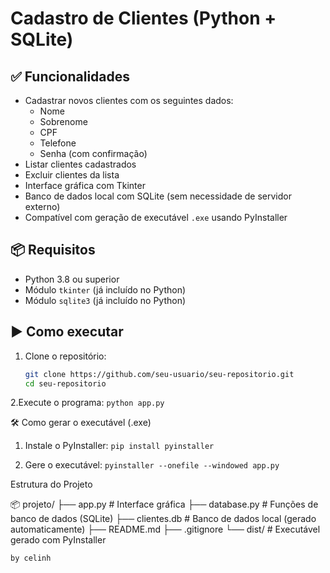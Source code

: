 # Cadastro de Clientes (Python + SQLite)
## ✅ Funcionalidades

- Cadastrar novos clientes com os seguintes dados:
  - Nome
  - Sobrenome
  - CPF
  - Telefone
  - Senha (com confirmação)
- Listar clientes cadastrados
- Excluir clientes da lista
- Interface gráfica com Tkinter
- Banco de dados local com SQLite (sem necessidade de servidor externo)
- Compatível com geração de executável `.exe` usando PyInstaller

## 📦 Requisitos

- Python 3.8 ou superior
- Módulo `tkinter` (já incluído no Python)
- Módulo `sqlite3` (já incluído no Python)

## ▶️ Como executar

1. Clone o repositório:
   ```bash
   git clone https://github.com/seu-usuario/seu-repositorio.git
   cd seu-repositorio
2.Execute o programa:
`python app.py`

🛠 Como gerar o executável (.exe)
1. Instale o PyInstaller:
`pip install pyinstaller`


2. Gere o executável:
`pyinstaller --onefile --windowed app.py`

Estrutura do Projeto

📦 projeto/
├── app.py               # Interface gráfica
├── database.py          # Funções de banco de dados (SQLite)
├── clientes.db          # Banco de dados local (gerado automaticamente)
├── README.md
├── .gitignore
└── dist/                # Executável gerado com PyInstaller


 
`by celinh`


